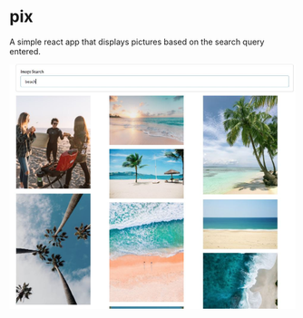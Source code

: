 # pix

A simple react app that displays pictures based on the search query entered.

![Demo](/public/Demo.JPG)
